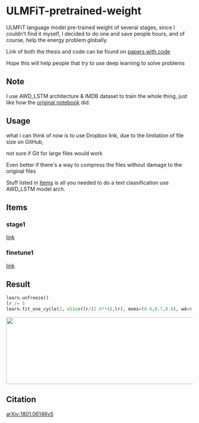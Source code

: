 # ULMFiT-pretrained-weight
ULMFiT language model pre-trained weight of several stages, since I couldn't find it myself, I decided to do one and save people hours, and of course, help the energy problem globally.

Link of both the thesis and code can be found on [papers with code](https://paperswithcode.com/method/ulmfit)

Hope this will help people that try to use deep learning to solve problems

## Note
I use AWD_LSTM architecture & IMDB dataset to train the whole thing, just like how the [original notebook](https://github.com/fastai/fastai/blob/master/nbs/examples/ulmfit.ipynb) did.

## Usage
what i can think of now is to use Dropbox link, due to the limitation of file size on GitHub, 

not sure if Git for large files would work

Even better if there's a way to compress the files without damage to the original files

Stuff listed in [Items](https://github.com/Kelvinthedrugger/ULMFiT-pretrained-weight/edit/main/README.md#items) is all you needed to do a text classification use AWD_LSTM model arch.

## Items

### stage1
[link](https://www.dropbox.com/s/77ujgedl5hs8aic/stage1.pth)

### finetune1
[link](https://www.dropbox.com/s/zzv5u8stafi0qoi/finetune_stage_finished_0815.pth)


## Result
```python
learn.unfreeze()
lr /= 5
learn.fit_one_cycle(2, slice(lr/(2.6**4),lr), moms=(0.8,0.7,0.8), wd=0.1)
```
<img src="https://user-images.githubusercontent.com/59814445/184619787-5127276f-e4eb-43a7-8e72-2587c7666697.png" height="180" width="732" />


## Citation
[arXiv:1801.06146v5](https://arxiv.org/abs/1801.06146v5)

